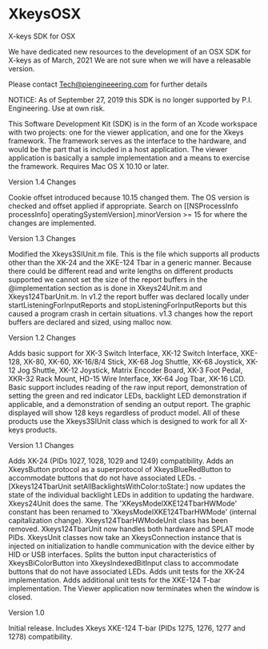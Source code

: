 # XkeysOSX
X-keys SDK for OSX

We have dedicated new resources to the development of an OSX SDK for X-keys as of March, 2021
We are not sure when we will have a releasable version. 

Please contact Tech@piengineeering.com for further details


NOTICE: As of September 27, 2019 this SDK is no longer supported by P.I. Engineering. Use at own risk. 

This Software Development Kit (SDK) is in the form of an Xcode workspace with two projects: one for the viewer application, and one for the Xkeys framework. The framework serves as the interface to the hardware, and would be the part that is included in a host application. The viewer application is basically a sample implementation and a means to exercise the framework. Requires Mac OS X 10.10 or later.

Version 1.4 Changes

Cookie offset introduced because 10.15 changed them. The OS version is checked and offset applied if appropriate. Search on [[NSProcessInfo processInfo] operatingSystemVersion].minorVersion >= 15 for where the changes are implemented.

Version 1.3 Changes

Modified the Xkeys3SIUnit.m file. This is the file which supports all products other than the XK-24 and the XKE-124 Tbar in a generic manner. Because there could be different read and write lengths on different products supported we cannot set the size of the report buffers in the @implementation section as is done in Xkeys24Unit.m and Xkeys124TbarUnit.m. In v1.2 the report buffer was declared locally under startListeningForInputReports and stopListeningForInputReports but this caused a program crash in certain situations. v1.3 changes how the report buffers are declared and sized, using malloc now.

Version 1.2 Changes

Adds basic support for XK-3 Switch Interface,  XK-12 Switch Interface, XKE-128, XK-80, XK-60, XK-16/8/4 Stick, XK-68 Jog Shuttle, XK-68 Joystick, XK-12 Jog Shuttle, XK-12 Joystick, Matrix Encoder Board, XK-3 Foot Pedal, XKR-32 Rack Mount, HD-15 Wire Interface, XK-64 Jog Tbar, XK-16 LCD. Basic support includes reading of the raw input report, demonstration of setting the green and red indicator LEDs, backlight LED demonstration if applicable, and a demonstration of sending an output report. The graphic displayed will show 128 keys regardless of product model. All of these products use the Xkeys3SIUnit class which is designed to work for all X-keys products. 

Version 1.1 Changes

Adds XK-24 (PIDs 1027, 1028, 1029 and 1249) compatibility.
Adds an XkeysButton protocol as a superprotocol of XkeysBlueRedButton to accommodate buttons that do not have associated LEDs.
-[Xkeys124TbarUnit setAllBacklightsWithColor:toState:] now updates the state of the individual backlight LEDs in addition to updating the hardware.  Xkeys24Unit does the same.
The 'XKeysModelXKE124TbarHWMode' constant has been renamed to 'XkeysModelXKE124TbarHWMode' (internal capitalization change).
Xkeys124TbarHWModeUnit class has been removed.  Xkeys124TbarUnit now handles both hardware and SPLAT mode PIDs.  XkeysUnit classes now take an XkeysConnection instance that is injected on initialization to handle communication with the device either by HID or USB interfaces.
Splits the button input characteristics of XkeysBiColorButton into XkeysIndexedBitInput class to accommodate buttons that do not have associated LEDs.
Adds unit tests for the XK-24 implementation.
Adds additional unit tests for the XKE-124 T-bar implementation.
The Viewer application now terminates when the window is closed.

Version 1.0

Initial release.
Includes Xkeys XKE-124 T-bar (PIDs 1275, 1276, 1277 and 1278) compatibility.
